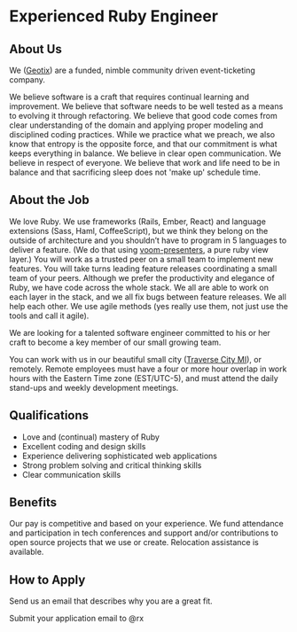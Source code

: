 # Experienced Ruby Engineer #

## About Us ##
We ([Geotix](http://geotix.com/)) are a funded, nimble community driven event-ticketing company. 


We believe software is a craft that requires continual learning and improvement.
We believe that software needs to be well tested as a means to evolving it through refactoring.
We believe that good code comes from clear understanding of the domain and applying proper modeling and disciplined coding practices.
While we practice what we preach, we also know that entropy is the opposite force, and that our commitment is what keeps everything in balance.
We believe in clear open communication.
We believe in respect of everyone.
We believe that work and life need to be in balance and that sacrificing sleep does not 'make up' schedule time.

## About the Job ##
We love Ruby.
We use frameworks (Rails, Ember, React) and language extensions (Sass, Haml, CoffeeScript), but we think they belong on the outside of architecture and you shouldn’t have to program in 5 languages to deliver a feature.
(We do that using [voom-presenters](https://github.com/rx/presenters), a pure ruby view layer.) 
You will work as a trusted peer on a small team to implement new features.
You will take turns leading feature releases coordinating a small team of your peers.
Although we prefer the productivity and elegance of Ruby, we have code across the whole stack.
We all are able to work on each layer in the stack, and we all fix bugs between feature releases.
We all help each other.
We use agile methods (yes really use them, not just use the tools and call it agile).

We are looking for a talented software engineer committed to his or her craft to become a key member of our small growing team.

You can work with us in our beautiful small city ([Traverse City MI](https://www.google.com/search?q=traverse+city)), or remotely. 
Remote employees must have a four or more hour overlap in work hours with the Eastern Time zone (EST/UTC-5), 
and must attend the daily stand-ups and weekly development meetings.

## Qualifications ##
* Love and (continual) mastery of Ruby
* Excellent coding and design skills 
* Experience delivering sophisticated web applications
* Strong problem solving and critical thinking skills
* Clear communication skills

## Benefits ##

Our pay is competitive and based on your experience. 
We fund attendance and participation in tech conferences and support and/or contributions to open source projects that we use or create. 
Relocation assistance is available.

## How to Apply ##

Send us an email that describes why you are a great fit. 

Submit your application email to @rx

<script type="application/ld+json"> {
  "@context" : "http://schema.org/",
  "@type" : "JobPosting",
  "title" : "Experienced Ruby Engineer",
  "description" : "<p>We are looking for a talented software engineer committed to his or her craft to become a key member of our small growing team.</p>",
  "identifier": {
    "@type": "PropertyValue",
    "name": "GeoTix",
    "value": "R201812010000"
  },
  "datePosted" : "2018-12-1",
  "validThrough" : "2018-12-31:00",
  "employmentType" : "FULL_TIME",
  "hiringOrganization" : {
    "@type" : "Organization",
    "name" : "Geotix",
    "sameAs" : "http://www.geotix.com/",
    "logo" : "https://secure.geotix.com/images/geotixlogo-300x300.jpg"
  },
  "jobLocation" : {
    "@type" : "Place",
    "address" : {
      "@type" : "PostalAddress",
      "streetAddress" : "125 South Park Street",
      "addressLocality" : "Traverse City",
      "addressRegion" : "MI",
      "postalCode" : "49684",
      "addressCountry": "US"
    },
    "additionalProperty": {
      "@type": "PropertyValue",
      "value": "TELECOMMUTE"
    }
  },
  "baseSalary": {
    "@type": "MonetaryAmount",
    "currency": "USD",
    "value": {
      "@type": "QuantitativeValue",
      "value": 100000.00,
      "unitText": "YEAR"
    }
  }  
}
</script>
